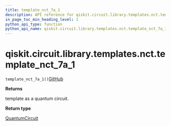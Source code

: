 ```yaml
---
title: template_nct_7a_1
description: API reference for qiskit.circuit.library.templates.nct.template_nct_7a_1
in_page_toc_min_heading_level: 1
python_api_type: function
python_api_name: qiskit.circuit.library.templates.nct.template_nct_7a_1
---
```


# qiskit.circuit.library.templates.nct.template\_nct\_7a\_1

<span id="qiskit.circuit.library.templates.nct.template_nct_7a_1" />

`template_nct_7a_1()`[GitHub](https://github.com/qiskit/qiskit/tree/stable/0.41/qiskit/circuit/library/templates/nct/template_nct_7a_1.py "view source code")

**Returns**

template as a quantum circuit.

**Return type**

[QuantumCircuit](qiskit.circuit.QuantumCircuit "qiskit.circuit.QuantumCircuit")

